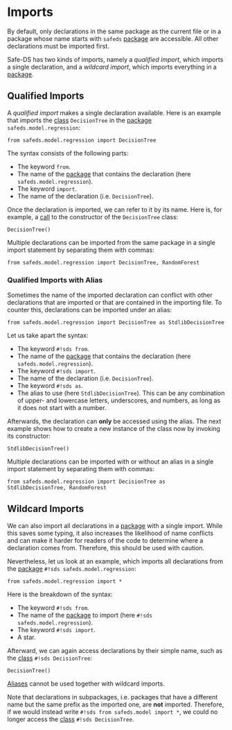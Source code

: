 # Imports

By default, only declarations in the same package as the current file or in a package whose name starts with `safeds` [package][packages] are accessible. All other declarations must be imported first.

Safe-DS has two kinds of imports, namely a _qualified import_, which imports a single declaration, and a _wildcard import_, which imports everything in a [package][packages].

## Qualified Imports

A _qualified import_ makes a single declaration available. Here is an example that imports the [class][classes] `DecisionTree` in the [package][packages] `safeds.model.regression`:

```sds
from safeds.model.regression import DecisionTree
```

The syntax consists of the following parts:

- The keyword `from`.
- The name of the [package][packages] that contains the declaration (here `safeds.model.regression`).
- The keyword `import`.
- The name of the declaration (i.e. `DecisionTree`).

Once the declaration is imported, we can refer to it by its name. Here is, for example, a [call][calls] to the constructor of the `DecisionTree` class:

```sds
DecisionTree()
```

Multiple declarations can be imported from the same package in a single import statement by separating them with commas:

```sds
from safeds.model.regression import DecisionTree, RandomForest
```

### Qualified Imports with Alias

Sometimes the name of the imported declaration can conflict with other declarations that are imported or that are contained in the importing file. To counter this, declarations can be imported under an alias:

```sds
from safeds.model.regression import DecisionTree as StdlibDecisionTree
```

Let us take apart the syntax:

- The keyword `#!sds from`.
- The name of the [package][packages] that contains the declaration (here `safeds.model.regression`).
- The keyword `#!sds import`.
- The name of the declaration (i.e. `DecisionTree`).
- The keyword `#!sds as`.
- The alias to use (here `StdlibDecisionTree`). This can be any combination of upper- and lowercase letters, underscores, and numbers, as long as it does not start with a number.

Afterwards, the declaration can **only** be accessed using the alias. The next example shows how to create a new instance of the class now by invoking its constructor:

```sds
StdlibDecisionTree()
```

Multiple declarations can be imported with or without an alias in a single import statement by separating them with commas:

```sds
from safeds.model.regression import DecisionTree as StdlibDecisionTree, RandomForest
```

## Wildcard Imports

We can also import all declarations in a [package][packages] with a single import. While this saves some typing, it also increases the likelihood of name conflicts and can make it harder for readers of the code to determine where a declaration comes from. Therefore, this should be used with caution.

Nevertheless, let us look at an example, which imports all declarations from the [package][packages] `#!sds safeds.model.regression`:

```sds
from safeds.model.regression import *
```

Here is the breakdown of the syntax:

- The keyword `#!sds from`.
- The name of the [package][packages] to import (here `#!sds safeds.model.regression`).
- The keyword `#!sds import`.
- A star.

Afterward, we can again access declarations by their simple name, such as the [class][classes] `#!sds DecisionTree`:

```sds
DecisionTree()
```

[Aliases](#qualified-imports-with-alias) cannot be used together with wildcard imports.

Note that declarations in subpackages, i.e. packages that have a different name but the same prefix as the imported one, are **not** imported. Therefore, if we would instead write `#!sds from safeds.model import *`, we could no longer access the [class][classes] `#!sds DecisionTree`.

[classes]: ../stub-language/classes.md
[packages]: packages.md
[calls]: ../pipeline-language/expressions.md#calls
